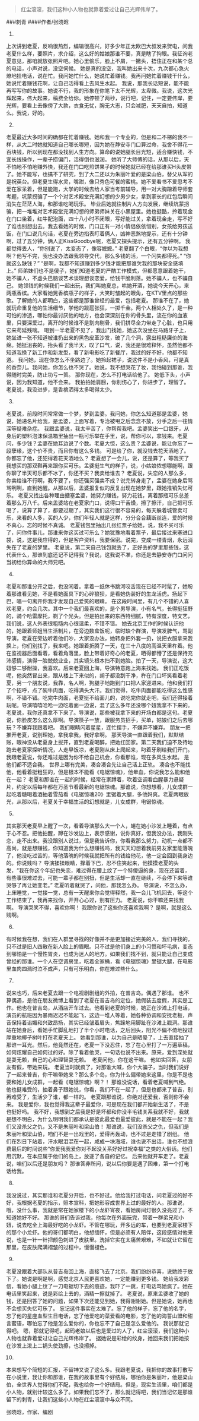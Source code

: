 > 红尘滚滚，我们这种小人物也就靠着爱过让自己光辉伟岸了。

###刺青
####作者/张晓晗

1.
上次讲到老夏，反响很热烈，编辑很高兴，好多少年正太欧巴大叔发来贺电，问我老夏什么样，要照片，求介绍，这么好的姑娘那谁不要，真是瞎了狗眼。我征询老夏意见，那咱就放张照片吧。她心里偷乐，脸上不屑，一撇头，捂住正在和某个总的电话，小声对说，没空伺候。
她是真的没空，我叫她出来十次，九次都心急火燎地挂电话，说在忙。我问她忙什么，她说忙着赚钱。我再问她忙着赚钱干什么，她说忙着赚钱花啊，让自己活得看上去风生水起。
我说，那我长话短说，能不能再写写你的故事。她说不行，我的形象在你笔下太不光辉，太卑微。我说，这次光辉起来，伟大起来，稿费全给你。她停顿了两秒，说行吧，记住，一定要伟岸，要光辉，要看上去像傍了大款，衣食无忧，胸无大志，只会减肥，天天自拍，知道么。我说，好的。


2.
老夏最近大多时间的确都在忙着赚钱。她和我一个专业的，但是和二不楞的我不一样，从大二时她就知道自己哪长哪短，因为她在静安寺门口算过命，我舍不得花一百块钱，所以到现在都没找到人生方向。算命的说她腿长目光短，适合赚快钱，不宜长线操作，一辈子捞偏门，活得倒也滋润。
她听了大师傅的话，从那以后，天不怕地不怕地赚外快，我还在门口吃煎饼果子的时候她就已经在给那谁买H头皮带了。她不能写，也搞不了研究，到了大二还以为朱丽叶爱的是梁山伯，替父从军的是祝英台。但老夏生得水灵，嘴甜，像只秀色可餐的蜜桃。她不爱看书不爱思考不爱在家呆着，但是能跑，大学的时候去给人家当考前辅导，用一对大胸蹭着导师套考题，坑蒙拐骗了一个个对艺术殿堂充满幻想的少男少女，拿到家长的红包后瞬间消失在茫茫人海，和那谁吃喝玩乐。
毕业后她就往制片人方向发展，继续坑蒙拐骗，把一堆堆对艺术殿堂充满幻想的师弟师妹关在小黑屋里。她也挺酷，拎着现金在门口坐着，红牛配泡面，四十八小时不闭眼，写好能过关，拿着现金走，写不好了谁也别想出去。我去看她的时候，门口正有一对小情侣依依惜别，女孩给男孩送饭，在门口说几句话，老夏在旁边掐表盯着俩人，凶神恶煞地提示，还有十分钟啊，过了五分钟，俩人正KissGoodbye呢，老夏又探头提示，还有五分钟啊。
我都觉得丢人，“你别说了，太变态了，像容嬷嬷。”
老夏翻了个白眼，“你以为我想啊？他写不完，我也没办法跟我领导交代，那么多钱的活，一个闪失都得死。”
“你就这么缺钱？”
“是啊，我都不知道赚到多少钱才能把那谁欠我的那块安全感填上。”
师弟妹们也不是傻子，她们知道老夏的严酷工作模式，但都愿意跟着她干，她不骗人，不虚头巴脑谈艺术谈理想谈恋爱，给钱干脆利落。她不骗人，也不骗自己。
她领钱的时候我们一起出玩，我们叫她夏总，哄她开酒，她说今天开心，来两瓶香槟。大家看她晃香槟瓶子的样子，大笑时皱起的眼角，在KTV里点的那些歌。了解她的人都明白，这些都是那谁曾经的最爱，包括老夏。
那谁不在了，她就玩命重复他的生活细节，学他的跋扈张狂，一掷千金。两个人相处久了，是一种可怕的渗透，哪怕你最讨厌他的地方，也会深深刻在你的骨头里，流在你的血液里，只要深爱过，离开的时候谁不是割肉剔骨，我们拼尽全力带走了心脏，也只用它来苟延残喘。
喝到一半老夏不见了，我出门找她，她这次没坐在马路牙子上，她坐进一张不知道被谁扔出来的黑色皮革沙发，破了几个洞，露出粗糙廉价的海绵。她挺沮丧的，抬头看了我半天，叹了口气，说，我还是很难释怀，虽然他都不知道我换了新工作和新发型，看了新电影吃了新餐厅，我过的好不好，他都不知道。
我问她，现在你怎么不坐路边了。她拎起裙子，说这件不是小香风，可是真的香奈儿。我问她，你怎么也不哭了。她说，我不想哭花了妆，我怕碰到那谁，我得随时完美，防止功亏一篑。
那你现在，怎么不打电话给他了。
她低下头，小声说，因为我知道，他不会来。
我拍拍她肩膀，你别伤心了，你进步了，理智了。
老夏说，我没进步，是香槟洒得太多喝得太少。


3.
老夏说，前段时间常常做一个梦，梦到孟婆。我问她，你怎么知道那是孟婆，她说，她递名片给我，是孟婆，上面写着，专治被甩之后念念不放，分手之后一往情深等疑难杂症。
我跟孟婆说，我太辛苦了，你帮帮我吧。孟婆笑出一口银牙，从身后的塑料泡沫保温箱里抽出一瓶可乐举在手里，说，帮你可以，拿钱来。老夏问，多少钱？孟婆在她耳边说了个数。老夏大惊，这么贵？孟婆说，能让你忘了一段孽缘，这个价不贵，而且你有这么多钱。
可是给了你，就没钱去花天酒地了。
你都忘了他，还犯得着花天酒地么？
老夏想了一会儿，说，还是算了，等我买了我想买的那双鞋再来跟你买可乐。孟婆挺生气的样子，说，小姑娘侬想哪能啊，跟你聊了半天可乐都不冰了，你还不买？我卖给谁去？
老夏说，失恋的人那么多，你卖给谁不行啊，我不要了，你还强买强卖不成？说完转身走了，孟婆在她身后骂骂咧咧，直到她醒。从那以后，孟婆报复似的反复出现在她梦里，跟她推销失忆可乐。
老夏又找出各种理由搪塞孟婆，她努力赚钱，努力花钱，离着那瓶可乐总差着那么万八千。后来孟婆站在老夏家门口，说得口干舌燥，擦了擦汗，自己把可乐喝了，说算了算了，都要过期了，其实我们这行很不容易的，每天躲着城管卖可乐，来看的人多，买的人少，你们年轻人就是这样，分分合合藕断丝连，爱的时候不真心，忘的时候不真诚。
老夏钱包里抽出几张红票子给她，说，我不买可乐了，问你件事儿，那谁来你这买过可乐么？她犹豫地看着票子，最后接过来塞进口袋，说，这是我应得的，但是客户资料，我要保密。说完，变成一缕青烟，永远消失在了老夏的梦里。
老夏说，第二天自己钱包就丢了，正好丢的梦里那些钱，这代表什么，那谁到底还记不记得我？我说，这我说不准，你还是去静安寺门口问问当初给你算命的大师兄吧。


4.
老夏和那谁分开之后，也没闲着。拿着一纸休书跳河咬舌现在已经不时髦了，她盼着那谁看见她，不是看她面具下的心碎狼狈，是看她伪装好的生龙活虎。扬起下巴，唱一句离开你我才发现自己爱笑的眼睛。
在这段时间里，有几个不错的人喜欢老夏，约会几次。其中一个我们最喜欢的，是个男导演，小有名气，长得挺狂野的，骑个哈雷摩托，剃了个光头。但是拍出来的东西特细腻，特有深度，特文艺，我们说，这人外表很粗糙内心很温柔，不错不错。
她去北京工作的时候认识他的，她跟着师姐当生活制片，在旁边数盒饭呢，临时缺个群演，导演发脾气，骂副导演，老夏在旁边听着他们吵，大家没办法，她转身把外套一扔，说把衣服拿来我换上，你们别找了，我来吧。她跟着折腾了一天，在三十八度的高温天里杵着。他在监视器后面看着，看着角落里，脸上带着好奇心的老夏，晒得都懵了还是保持充沛感情，演得一脸兢兢业业，其实镜头根本扫不到她脸。拍了一天，导演说，这大妞够二够耐操，我喜欢。后来老夏回上海，导演特意跑上海来找她。
我们正吃饭呢，他突然冒出来，跟从楼上下来似的，胡子都没刮干净，杵在门口坏笑看着老夏，另一个朋友说，我靠，名人啊，狗腿子地跑到门口把人家迎进来。他和我们打了个招呼，点了碗牛肉面，吃得满头大汗。我们觉得，吃牛肉面都能吃得这么性感啊，不错不错。吃完牛肉面，老夏挺不给面儿的，说吃完你就走吧，我们还得接着玩呢。导演嘻嘻哈哈一边吃着面一边说，混了这么多年还没哪个妞我拿不下来的。老夏说，我你还真拿不下来了。导演说，那些被我拿下来的开场白都是这句。老夏说，你脸皮怎么这么厚啊。导演筷子一放，跟服务员招手，买单，姑娘们之后去哪玩？不嫌弃我跟着吧。
我们眼睛闪着星星，连忙摆手，不嫌弃不嫌弃。
朋友一把推开老夏，说别理她，拿我拿我，我好拿啊。
那天导演一直跟着我们，默默结账，眼神没从老夏身上拔开，直到老夏喝醉，把她扛回家。第二天我们迫不及待地跑去老夏家探听情况，人走早饭凉，老夏刚从床上爬起来，叼着牙刷给我们开门。
我跟老夏说，你还难过是因为你不给自己机会，你看那谁，现在多风生水起。
是他们都不适合我。
世界上哪有完美，凑合凑合先让自己活上正轨。
凑合也不能找他，他看着挺粗狂的，但是根本不能看《电锯惊魂》，他晕血，你说我怎么能和他在一起？
老夏和那谁在一起的时候，经常在家蹲着，吹着空调看血腥暴力悬疑片，约定以后每年都在万圣节看最新的电锯惊魂。那谁说，你想想看，儿女成群一起吃着糖喝着酒抽着雪茄看《电锯惊魂20》里锯着大腿，多他妈爽。老夏两眼放光，从那以后，老夏关于幸福生活的幻想就是，儿女成群，电锯惊魂。


5.
其实那天老夏早上醒了一次，看着导演那么大一个人，蜷在她小沙发上睡着，有点于心不忍。把他拍醒，蹲在沙发边上，表示感谢，说你真好，但我没办法，我刚失恋，走不出来。我没跟别人说过，但是我告诉你，你看我那么努力，动机一点都不高尚，就是想赚钱，你知道我为什么想赚钱吗，我天天幻想着我前男友家里能落魄了，他没吃过苦的，等他落魄的时候我就把所有的钱给他花，他一定会回到我身边的。你说贱吗？
导演揉揉眼睛，撑着下巴，忍不住笑起来，他摸摸老夏的头发，“我在你这个年纪也失恋，难过得在腰上纹了一个特傻逼的身，现在还留着，有些事很难过去，可能一辈子都在别扭，但是生活却一直在继续，不会停下来等谁哭够了再让她变老。”
老夏听着就哭了，问他，那我怎么办。
导演说，不怎么办，上床睡觉，一觉接一觉，总有一天醒来你会觉得释然，我一会儿飞机回去，等这个工作结束了，我再来找你，开开心心过，别有压力。
老夏说，你干嘛还来找我啊。
导演哭笑不得，喜欢你啊！
我跟你说了这些你还喜欢我啊？
是啊，就是这么贱啊。


6.
有时候我在想，我们在人群里寻找的好像并不是更加接近完美的人，我们寻找的，只不过是旧人四散在新人脸上的眉眼。只不过是他们身上的小习惯和坏毛病，变态到哪怕是一个慢性胃炎，也成为迷人的地方。如果我们找不到，就只能让自己变成曾经的那谁。一个人在空调房里，吃着全家桶，看《电锯惊魂》里锯大腿，在电影里血肉四溅时泣不成声，只有可乐明白，你在难过些什么。


7.
说来也巧，后来老夏去跟一个电视剧剧组的外拍，在普吉岛。偶遇了那谁。
也不算偶遇，是他在朋友微博上看到了老夏在普吉岛的定位，她假装去度假，其实是工作。他也在普吉岛，从酒店开车过去。他看到老夏的时候，她正在沙滩上打电话，演员的航班因为暴雨迟迟不能起飞，这边一堆人等着，她各种协调和安抚老板，声音保持着谄媚和兴致昂扬，其实已经皱着眉头，焦躁地用脚趾在沙滩上戳洞。那谁站在她身后，看她手忙脚乱地打了半个小时电话，之后回头，阳光不偏不倚地投过厚重地椰子树叶打在老夏天上。
她看到那谁，以为自己是晒晕了，上去直接抽了那谁一耳光。然后，他竟然还在，老夏一下没忍住，忘了在心里打了一万遍草稿，如何炫耀自己如何过的好。除了看着他哭，一句话也说不出来。原来，爱到深处就是耍无赖，自己的心和理智耍无赖。 
老夏问他，你在这干嘛。
他如实回答，女朋友有假，带她来玩。
老夏当时就疯了，对那谁大喊，你个大骗子，当时我们说好了一起来普吉，你干嘛带她来？那么多个岛，你为什么偏带她来这里，你是不是也要和她儿女成群，一起看《电锯惊魂》啊？！
那谁没说话，看着老夏喊到气绝。他也挺难受的，抽着鼻子跟她说，你看，我们不在一起了，但是也都来了普吉，别再难受了，生活少了谁，都一样的。
老夏跟那谁说，你绝对还爱我，否则你不会来。
我是爱你，我也觉得我这辈子最爱你，可是现在我们都开始新生活了，不是也挺好吗。
我不好，我想到之后我是好是坏都和你没半毛钱关系我就不好，我就是想不明白，为什么明明我们都承认是彼此最爱也最爱彼此，就是不能在一起？我们又没杀父之仇，又不是朱丽叶和梁山伯！
那谁说，我们没杀父之仇，但我们是朱丽叶和梁山伯，咱们不是一出戏里的，爱得再轰动，也不过是走错了剧组。
他们在烈日下站着，汗水眼泪混在一起，咸成一块海域，谁也说不出话，谁也不想浪费最后的时间说些“你爱我我爱你对不起没关系好好过祝幸福”之类的大俗话。他们用沉默，在本应属于他们的岛上，放逐了各自的记忆。
后来他就开车走了。老夏说，咱们以后还是朋友吗？
那谁答非所问，说以后你要是遇了困难，第一个打电话给我。 


8.
我没说过，其实那谁和老夏分开后，也不好过。他给我打过电话，问老夏过的好不好，我根据老夏的指示，照本宣科，把她形容成世界上过的最好的人。那谁说，哦，没什么事，我就是常在她家楼下的小龙虾宵夜，看她房间灯很久没亮过了。不知道她好不好。
那谁的哥们告诉过我，他每次在外面玩完，带着一群弟兄和小妞，说去吃全上海最好吃的小龙虾。不管在哪玩，开多远的车，也要到老夏家楼下的那个小龙虾。他的哥们都明白，他想缅怀，但是必须有人陪伴，这段感情对他来说，也是一针一针把颜色刺进了皮肤里。洗掉它实在太痛苦艰难，不如就让它留在那里，在皮肤爬满褶皱的过程中，慢慢褪色。


9.
老夏没跟着大部队从普吉岛回上海，直接飞去了北京。我们纷纷恭喜，说她终于放下了。她说是啊是啊，感觉北京人民更喜欢她，一定能赚到更多钱。
她给我发彩信，看她小腿上纹了一刀电锯切下去的痕迹，我吓了一跳，打电话骂她疯了。她在电话里笑起来，说是彩绘上去的，酒精一擦就掉了。
老夏说，原来孟婆收了她的钱，还是回答了她的问题，如果下次还能见到她，我得谢谢她。但是她说，她再也不会想买失忆可乐了。
忘记这件事实在太难了。忘了他的样子，忘了他的名字，忘了他的星座血型生日电话，忘了他爱吃的菜爱看的电影，忘了他的海誓山盟和甜言蜜语，哪怕忘了他是怎么爱你的，你也忘不了自己是怎么爱他的。
我说那就记得吧。
嗯，那就记得吧，起码老娘以后也是爱过的人了，红尘滚滚，我们这种小人物也就靠着爱过让自己光辉伟岸了。
据她说是彩绘的纹身，她回来我们把她按在沙发上泼上二锅头使劲擦，也没擦掉。


10.
本来想写个简短的汇报，不留神又说了这么多。我跟老夏说，我把你的故事打散写在小说里，我让你和那谁，在我的故事里有个好结局，哪怕你是朱丽叶，他是梁山伯，全世界人觉得你们不配，我也给你一个好结局。但是，现实生活里，咱们都是小人物，就别计较这么多了。如果我们忘不了，那么就记得吧，我们当记忆是那谁留下的刺青，让我们这些小人物在红尘滚滚中与众不同。


张晓晗，作家、编剧 